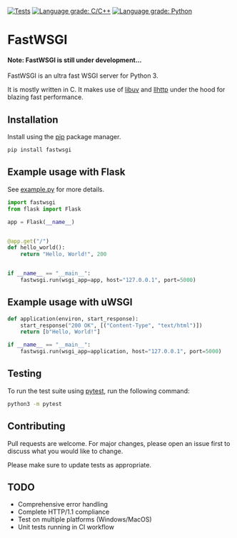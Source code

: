 [![Tests](https://github.com/jamesroberts/fastwsgi/actions/workflows/tests.yml/badge.svg?branch=main)](https://github.com/jamesroberts/fastwsgi/actions/workflows/tests.yml)
[![Language grade: C/C++](https://img.shields.io/lgtm/grade/cpp/g/jamesroberts/fast-wsgi.svg?logo=lgtm&logoWidth=18)](https://lgtm.com/projects/g/jamesroberts/fastwsgi/context:cpp)
[![Language grade: Python](https://img.shields.io/lgtm/grade/python/g/jamesroberts/fast-wsgi.svg?logo=lgtm&logoWidth=18)](https://lgtm.com/projects/g/jamesroberts/fastwsgi/context:python)

# FastWSGI
#### Note: FastWSGI is still under development...

FastWSGI is an ultra fast WSGI server for Python 3. 

It is mostly written in C. It makes use of [libuv](https://github.com/libuv/libuv) and [llhttp](https://github.com/nodejs/llhttp) under the hood for blazing fast performance. 


## Installation

Install using the [pip](https://pip.pypa.io/en/stable/) package manager.

```bash
pip install fastwsgi
```

## Example usage with Flask

See [example.py](https://github.com/jamesroberts/fast-wsgi/blob/main/example.py) for more details.

```python
import fastwsgi
from flask import Flask

app = Flask(__name__)


@app.get("/")
def hello_world():
    return "Hello, World!", 200


if __name__ == "__main__":
    fastwsgi.run(wsgi_app=app, host="127.0.0.1", port=5000)
```


## Example usage with uWSGI

```python
def application(environ, start_response):
    start_response("200 OK", [("Content-Type", "text/html")])
    return [b"Hello, World!"]

if __name__ == "__main__":
    fastwsgi.run(wsgi_app=application, host="127.0.0.1", port=5000)
```

## Testing

To run the test suite using [pytest](https://docs.pytest.org/en/latest/getting-started.html), run the following command:

```bash
python3 -m pytest
```

## Contributing
Pull requests are welcome. For major changes, please open an issue first to discuss what you would like to change.

Please make sure to update tests as appropriate.

## TODO

- Comprehensive error handling
- Complete HTTP/1.1 compliance
- Test on multiple platforms (Windows/MacOS)
- Unit tests running in CI workflow